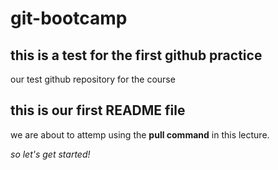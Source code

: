 # git-bootcamp
## this is a test for the first github practice
our test github repository for the course
## this is our first README file
we are about to attemp using the **pull command** in this lecture.

*so let's get started!*
